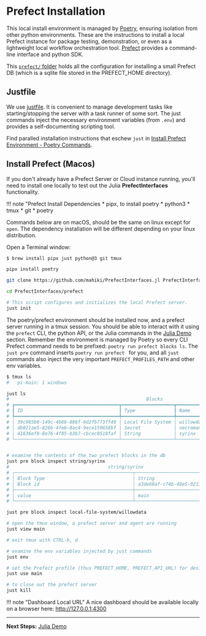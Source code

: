 # Prefect Installation
This local install environment is managed by [Poetry](https://python-poetry.org/), ensuring isolation from other python environments.
These are the instructions to install a local Prefect instance for package testing, demonstration, or even as a lightweight local workflow orchestration tool. [Prefect](https://docs.prefect.io) provides a command-line interface and python SDK.

This [`prefect/` folder](https://github.com/mahiki/PrefectInterfaces.jl/tree/main/prefect) holds all the configuration for installing a small Prefect DB (which is a sqlite file stored in the PREFECT_HOME directory).

## Justfile
We use [justfile](https://just.systems/). It is convenient to manage development tasks like starting/stopping the server with a task runner of some sort. The just commands inject the necessary environment variables (from `.env`) and provides a self-documenting scripting tool.

Find paralled installation instructions that eschew `just` in [Install Prefect Environment - Poetry Commands](@ref).

## Install Prefect (Macos)
If you don't already have a Prefect Server or Cloud instance running, you'll need to install one locally to test out the Julia **PrefectInterfaces** functionality.

!!! note "Prefect Install Dependencies
    * pipx, to install poetry
    * python3
    * tmux
    * git
    * poetry

Commands below are on macOS, should be the same on linux except for `open`.  The dependency installation will be different depending on your linux distribution.

Open a Terminal window:
```sh
$ brew install pipx just python@3 git tmux

pipx install poetry

git clone https://github.com/mahiki/PrefectInterfaces.jl PrefectInterfaces

cd PrefectInterfaces/prefect

# This script configures and initializes the local Prefect server.
just init
```

The poetry/prefect environment should be installed now, and a prefect server running in a tmux session. You should be able to interact with it using the `prefect` CLI, the python API, or the Julia commands in the [Julia Demo](@ref) section.  Remember the environment is managed by Poetry so every CLI Prefect command needs to be prefixed: `poetry run prefect blocks ls`. The `just pre` command inserts `poetry run prefect ` for you, and all `just` commands also inject the very important `PREFECT_PROFILES_PATH` and other env variables.

```sh
$ tmux ls
#   pi-main: 1 windows

just ls
#                                                  Blocks
# ┏━━━━━━━━━━━━━━━━━━━━━━━━━━━━━━━━━━━━━━┳━━━━━━━━━━━━━━━━━━━┳━━━━━━━━━━━━━┳━━━━━━━━━━━━━━━━━━━━━━━━━━━━━━┓
# ┃ ID                                   ┃ Type              ┃ Name        ┃ Slug                         ┃
# ┡━━━━━━━━━━━━━━━━━━━━━━━━━━━━━━━━━━━━━━╇━━━━━━━━━━━━━━━━━━━╇━━━━━━━━━━━━━╇━━━━━━━━━━━━━━━━━━━━━━━━━━━━━━┩
# │ 39c985b0-149c-4b66-886f-6d2fb773ff49 │ Local File System │ willowdata  │ local-file-system/willowdata │
# │ db021ae5-826b-4fe6-8ac4-9ece159658bf │ Secret            │ necromancer │ secret/necromancer           │
# │ 41636ef0-8e76-4f85-b3b7-cbcec0518faf │ String            │ syrinx      │ string/syrinx                │
# └──────────────────────────────────────┴───────────────────┴─────────────┴──────────────────────────────┘


# examine the contents of the two prefect blocks in the db
just pre block inspect string/syrinx
#                                    string/syrinx
# ┌───────────────────────────────────────────┬──────────────────────────────────────┐
# │ Block Type                                │ String                               │
# │ Block id                                  │ a3de68af-c74b-40e5-9213-716b1b051dd1 │
# ├───────────────────────────────────────────┼──────────────────────────────────────┤
# │ value                                     │ main                                 │
# └───────────────────────────────────────────┴──────────────────────────────────────┘

just pre block inspect local-file-system/willowdata

# open the tmux window, a prefect server and agent are running
just view main

# exit tmux with CTRL-b, d

# examine the env variables injected by just commands
just env

# set the Prefect profile (thus PREFECT_HOME, PREFECT_API_URL) for desired environment.
just use main

# to close out the prefect server
just kill
```

!!! note "Dashboard Local URL"
    A nice dashboard should be available locally on a browser here: http://127.0.0.1:4300


----------
**Next Steps:** [Julia Demo](@ref)
